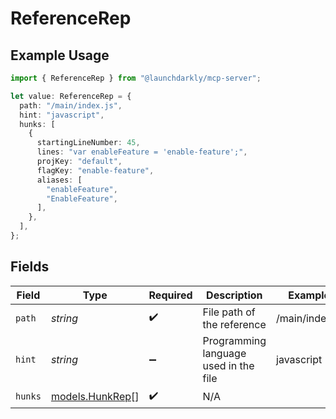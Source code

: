 # ReferenceRep

## Example Usage

```typescript
import { ReferenceRep } from "@launchdarkly/mcp-server";

let value: ReferenceRep = {
  path: "/main/index.js",
  hint: "javascript",
  hunks: [
    {
      startingLineNumber: 45,
      lines: "var enableFeature = 'enable-feature';",
      projKey: "default",
      flagKey: "enable-feature",
      aliases: [
        "enableFeature",
        "EnableFeature",
      ],
    },
  ],
};
```

## Fields

| Field                                    | Type                                     | Required                                 | Description                              | Example                                  |
| ---------------------------------------- | ---------------------------------------- | ---------------------------------------- | ---------------------------------------- | ---------------------------------------- |
| `path`                                   | *string*                                 | :heavy_check_mark:                       | File path of the reference               | /main/index.js                           |
| `hint`                                   | *string*                                 | :heavy_minus_sign:                       | Programming language used in the file    | javascript                               |
| `hunks`                                  | [models.HunkRep](../models/hunkrep.md)[] | :heavy_check_mark:                       | N/A                                      |                                          |